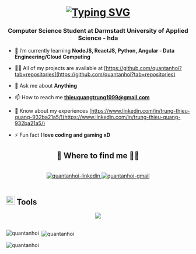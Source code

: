 <h1 align="center">
    <a href="https://git.io/typing-svg"><img src="https://readme-typing-svg.herokuapp.com?font=Fira+Code&size=24&pause=1000&center=true&vCenter=true&width=435&lines=Hey+there%2C+I'm+Trung+%F0%9F%91%8B" alt="Typing SVG" /></a>
</h1>
<h3 align="center">Computer Science Student at Darmstadt University of Applied Science - hda</h3>

- 🌱 I’m currently learning **NodeJS, ReactJS, Python, Angular - Data Engineering/Cloud Computing**

- 👨‍💻 All of my projects are available at [https://github.com/quantanhoi?tab=repositories](https://github.com/quantanhoi?tab=repositories)

- 💬 Ask me about **Anything**

- 📫 How to reach me **thieuquangtrung1999@gmail.com**

- 📄 Know about my experiences [https://www.linkedin.com/in/trung-thieu-quang-932ba21a5/](https://www.linkedin.com/in/trung-thieu-quang-932ba21a5/)

- ⚡ Fun fact **I love coding and gaming xD**

<h2 align="center">👾 Where to find me 👨‍💻</h2>

<br>
<!-- https://icons8.com -->
<div align="center">
  <a href="https://www.linkedin.com/in/trung-thieu-quang-932ba21a5//" target="blank">
    <img src="https://img.icons8.com/bubbles/100/000000/linkedin.png" alt="quantanhoi-linkedin" />
  </a>
  <a href="mailto:thieuquangtrung1999@gmail.com" target="top">
    <img src="https://img.icons8.com/bubbles/100/000000/apple-mail.png" alt="quantanhoi-gmail" />
  </a>
</div>

<br>
<!-- Tools -->
<h2 align="left"> <img src="https://media.giphy.com/media/QssGEmpkyEOhBCb7e1/giphy.gif" width="24"> Tools </h2>
<div align="center">
    <a href="https://skillicons.dev">
        <img src="https://skillicons.dev/icons?i=js,ts,c,cpp,cs,java,py,r,mysql,postgres,mongodb,flask,git,nodejs,dotnet,aws,gcp,docker,html,css,react,angular,raspberrypi,postman">
    </a>
</div>
<br>

<p><img align="left" src="https://github-readme-stats.vercel.app/api/top-langs?username=quantanhoi&show_icons=true&locale=en&layout=compact" alt="quantanhoi" /></p>

<p>&nbsp;<img align="center" src="https://github-readme-stats.vercel.app/api?username=quantanhoi&show_icons=true&locale=en" alt="quantanhoi" /></p>

<p><img align="center" src="https://github-readme-streak-stats.herokuapp.com/?user=quantanhoi&" alt="quantanhoi" /></p>
